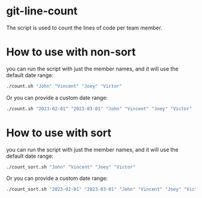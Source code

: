 # git-line-count
The script is used to count the lines of code per team member.

# How to use with non-sort
you can run the script with just the member names, and it will use the default date range:

```bash
./count.sh "John" "Vincent" "Joey" "Victor"
```

Or you can provide a custom date range:

```bash
./count.sh "2023-02-01" "2023-03-01" "John" "Vincent" "Joey" "Victor"
```
# How to use with sort
you can run the script with just the member names, and it will use the default date range:

```bash
./count_sort.sh "John" "Vincent" "Joey" "Victor"
```

Or you can provide a custom date range:

```bash
./count_sort.sh "2023-02-01" "2023-03-01" "John" "Vincent" "Joey" "Victor"
```
